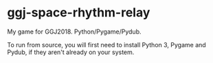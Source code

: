 # ggj-space-rhythm-relay
My game for GGJ2018. Python/Pygame/Pydub.

To run from source, you will first need to install Python 3, Pygame and Pydub, if they aren't already on your system.
